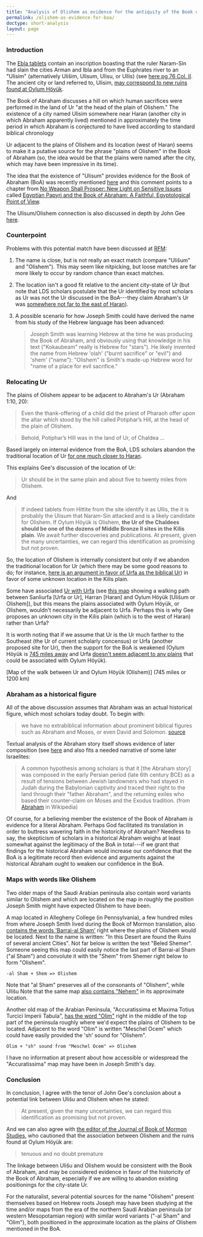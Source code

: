 ```yaml
---
title: "Analysis of Olishem as evidence for the antiquity of the Book of Abraham"
permalink: /olishem-as-evidence-for-boa/
doctype: short-analysis
layout: page
---
```


### Introduction

The [Ebla tablets](https://en.wikipedia.org/wiki/Ebla_tablets) contain an inscription boasting that the ruler Naram-Sin had slain the cities Arman and Ibla and from the Euphrates river to an "Ulisim" (alternatively Ulišim, Ulisum, Ulisu, or Ullis) (see [here pg 76 Col. II](http://www.etana.org/sites/default/files/coretexts/20361.pdf).  The ancient city or land referred to, Ulisim, [may correspond to new ruins found at Oylum Höyük](http://www.hurriyetdailynews.com/prophet-abrahams-lost-city-found-in-turkeys-kilis-52591).

The Book of Abraham discusses a hill on which human sacrifices were performed in the land of Ur "at the head of the plain of Olishem."  The existence of a city named Ulisim somewhere near Haran (another city in which Abraham apparently lived) mentioned in approximately the time period in which Abraham is conjectured to have lived according to standard biblical chronology


Ur adjacent to the plains of Olishem and its location (west of Haran) seems to make it a putative source for the phrase "plains of Olishem" in the Book of Abraham (so, the idea would be that the plains were named after the city, which may have been impressive in its time).

The idea that the existence of "Ulisum" provides evidence for the Book of Abraham (BoA) was recently mentioned [here](https://np.reddit.com/r/latterdaysaints/comments/8oyb98/i_need_some_clarification/e07y53w/) and this comment points to a chapter from [No Weapon Shall Prosper: New Light on Sensitive Issues](https://rsc.byu.edu/award-winning/no-weapon-shall-prosper-new-light-sensitive-issues) called [Egyptian Papyri and the Book of Abraham: A Faithful, Egyptological Point of View](https://rsc.byu.edu/archived/no-weapon-shall-prosper/egyptian-papyri-and-book-abraham-faithful-egyptological-point-view).

The Ulisum/Olishem connection is also discussed in depth by John Gee [here](https://publications.mi.byu.edu/publications/jbms/22/2/9Gee_Olishem%20Discovered.pdf).

### Counterpoint

Problems with this potential match have been discussed at [RFM](https://www.exmormon.org/phorum/read.php?2,513409):

1. The name is close, but is not really an exact match (compare "Ulišum" and "Olishem").  This may seem like nitpicking, but loose matches are far more likely to occur by random chance than exact matches.
2. The location isn't a good fit relative to the ancient city-state of Ur (but note that LDS scholars postulate that the Ur identified by most scholars as Ur was not the Ur discussed in the BoA---they claim Abraham's Ur was [somewhere not far to the east of Haran](https://rsc.byu.edu/archived/pearl-great-price-revelations-god/where-was-ur-chaldees)).
3. A possible scenario for how Joseph Smith could have derived the name from his study of the Hebrew language has been advanced:

    > Joseph Smith was learning Hebrew at the time he was producing the Book of Abraham, and obviously using that knowledge in his text ("Kokaubeam" really is Hebrew for "stars"). He likely invented the name from Hebrew 'olah' ("burnt sacrifice" or "evil") and 'shem' ("name"): "Olishem" is Smith's made-up Hebrew word for "name of a place for evil sacrifice."

### Relocating Ur

The plains of Olishem appear to be adjacent to Abraham's Ur (Abraham 1:10, 20):

> Even the thank-offering of a child did the priest of Pharaoh offer upon the altar which stood by the hill called Potiphar’s Hill, at the head of the plain of Olishem.

> Behold, Potiphar’s Hill was in the land of Ur, of Chaldea ...

Based largely on internal evidence from the BoA, LDS scholars abandon the traditional location of Ur [for one much closer to Haran](https://rsc.byu.edu/archived/pearl-great-price-revelations-god/where-was-ur-chaldees).  

This explains Gee's discussion of the location of Ur:

> Ur should be in the same plain and about five to twenty miles from Olishem.

And

> If indeed tablets from Hittite from the site identify it as Ullis, the it is probably the Ulisum that Naram-Sin attacked and is a likely candidate for Olishem. If Oylum Höyük is Olishem, **the Ur of the Chaldees should be one of the dozens of Middle Bronze II sites in the Kilis plain**. We await further discoveries and publications. At present, given the many uncertainties, we can regard this identification as promising but not proven.

So, the location of Olishem is internally consistent but only if we abandon the traditional location for Ur (which there may be some good reasons to do; for instance, [here is an argument in favor of Urfa as the biblical Ur](http://www.accuracyingenesis.com/ur.html#journey)) in favor of some unknown location in the Kilis plain.

Some have associated [Ur with Urfa](http://www.accuracyingenesis.com/ur.html#journey) (see [this map](https://www.google.com/maps/dir/%C5%9Eanl%C4%B1urfa,+%C5%9Eanl%C4%B1urfa+Province,+Turkey/Harran,+%C5%9Eanl%C4%B1urfa+Province,+Turkey/Oylum+Mahallesi,+Oylum+H%C3%B6y%C3%BCk,+Kilis+Merkez%2FKilis,+Turkey/@35.1706292,37.9404716,421418a,35y,27.68t/data=!3m1!1e3!4m20!4m19!1m5!1m1!1s0x153471ebdc619091:0x8e788516b709466c!2m2!1d38.7955149!2d37.1674039!1m5!1m1!1s0x15343dad4905e597:0x6a17c99b458fad05!2m2!1d39.024276!2d36.863131!1m5!1m1!1s0x152fd17b391dd463:0xe0e1ee39ecfd0cce!2m2!1d37.1785498!2d36.6991866!3e2) showing a walking path between Sanliurfa [Urfa or Ur], Harran [Haran] and Oylum Höyük [Ulišum or Olishem]), but this means the plains associated with Oylum Höyük, or Olishem, wouldn't necessarily be adjacent to Urfa.  Perhaps this is why Gee proposes an unknown city in the Kilis plain (which is to the west of Haran) rather than Urfa?

It is worth noting that if we assume that Ur is the Ur much farther to the Southeast (the Ur of current scholarly concensus) or Urfa (another proposed site for Ur), then the support for the BoA is weakened (Oylum Höyük is [745 miles away](https://www.google.com/maps/dir/%C5%9Eanl%C4%B1urfa,+%C5%9Eanl%C4%B1urfa+Province,+Turkey/Harran,+%C5%9Eanl%C4%B1urfa+Province,+Turkey/Oylum+Mahallesi,+Oylum+H%C3%B6y%C3%BCk,+Kilis+Merkez%2FKilis,+Turkey/@35.1706292,37.9404716,421418a,35y,27.68t/data=!3m1!1e3!4m20!4m19!1m5!1m1!1s0x153471ebdc619091:0x8e788516b709466c!2m2!1d38.7955149!2d37.1674039!1m5!1m1!1s0x15343dad4905e597:0x6a17c99b458fad05!2m2!1d39.024276!2d36.863131!1m5!1m1!1s0x152fd17b391dd463:0xe0e1ee39ecfd0cce!2m2!1d37.1785498!2d36.6991866!3e2) and Urfa [doesn't seem adjacent to any plains](https://www.google.com/maps/dir/%C5%9Eanl%C4%B1urfa,+%C5%9Eanl%C4%B1urfa+Province,+Turkey/Harran,+%C5%9Eanl%C4%B1urfa+Province,+Turkey/Oylum+Mahallesi,+Oylum+H%C3%B6y%C3%BCk,+Kilis+Merkez%2FKilis,+Turkey/@35.1706292,37.9404716,421418a,35y,27.68t/data=!3m1!1e3!4m20!4m19!1m5!1m1!1s0x153471ebdc619091:0x8e788516b709466c!2m2!1d38.7955149!2d37.1674039!1m5!1m1!1s0x15343dad4905e597:0x6a17c99b458fad05!2m2!1d39.024276!2d36.863131!1m5!1m1!1s0x152fd17b391dd463:0xe0e1ee39ecfd0cce!2m2!1d37.1785498!2d36.6991866!3e2) that could be associated with Oylum Höyük).

[Map of the walk between Ur and Oylum Höyük (Olishem)] (745 miles or 1200 km)

### Abraham as a historical figure

All of the above discussion assumes that Abraham was an actual historical figure, which most scholars today doubt.  To begin with:

> we have no extrabiblical information about prominent biblical figures such as Abraham and Moses, or even David and Solomon. [source](https://books.google.com/books?id=hd28MdGNyTYC&q=Abraham#v=snippet&q=Abraham&f=false)

Textual analysis of the Abraham story itself shows evidence of later composition (see [here](https://books.google.com/books?id=7cdy67ZvzdkC&q=Abraham#v=snippet&q=Abraham&f=false) and also fits a needed narrative of some later Israelites:

> A common hypothesis among scholars is that it [the Abraham story] was composed in the early Persian period (late 6th century BCE) as a result of tensions between Jewish landowners who had stayed in Judah during the Babylonian captivity and traced their right to the land through their "father Abraham", and the returning exiles who based their counter-claim on Moses and the Exodus tradition.  (from [Abraham](https://en.wikipedia.org/wiki/Abraham) in Wikipedia)

Of course, for a believing member the existence of the Book of Abraham _is_ evidence for a literal Abraham.  Perhaps God facilitated its translation in order to buttress wavering faith in the historicity of Abraham?  Needless to say, the skepticism of scholars in a historical Abraham weighs at least somewhat against the legitimacy of the BoA in total---if we grant that findings for the historical Abraham would increase our confidence that the BoA is a legitimate record then evidence and arguments against the historical Abraham ought to weaken our confidence in the BoA.

### Maps with words like Olishem

Two older maps of the Saudi Arabian peninsula also contain word variants similar to Olishem and which are located on the map in roughly the position Joseph Smith might have expected Olishem to have been.

A map located in Allegheny College (in Pennsylvania), a few hundred miles from where Joseph Smith lived during the Book of Mormon translation, also [contains the words 'Barrai-al Sham'](https://github.com/faenrandir/a_careful_examination/raw/5aa4bfdd683471d1619294ac5f38a5793b238f75/documents/book_of_abraham/olishem/barrai-alSham.png) right where the plains of Olishem would be located.  Next to the name is written: "In this Desert are found the Ruins of several ancient Cities".  Not far below is written the text "Beled Shemer".  Someone seeing this map could easily notice the last part of Barrai-al Sham ("al Sham") and convolute it with the "Shem" from Shemer right below to form "Olishem".

    -al Sham + Shem => Olishem

Note that "al Sham" preserves all of the consonants of "Olishem", while Ulišu
Note that the same map [also contains "Nehem"](https://github.com/faenrandir/a_careful_examination/raw/5aa4bfdd683471d1619294ac5f38a5793b238f75/documents/book_of_abraham/olishem/barrai-alSham_and_Nehem.png) in its approximate location.

Another old map of the Arabian Peninsula, "Accuratissima et Maxima Totius Turcici Imperii Tabula", [has the word "Olim"](https://github.com/faenrandir/a_careful_examination/raw/94faa49f147c2ae8137c58e111ee400bdac490e2/documents/book_of_abraham/olishem/Accuratissima_et_Maxima_Totius_Turcici_Imperii_Tabula.png) right in the middle of the top part of the peninsula roughly where we'd expect the plains of Olishem to be located.  Adjacent to the word "Olim" is written "Meschel Ocem" which could have easily provided the 'sh' sound for "Olishem".

    Olim + "sh" sound from "Meschel Ocem" => Olishem

I have no information at present about how accessible or widespread the "Accuratissima" map may have been in Joseph Smith's day.

### Conclusion

In conclusion, I agree with the tenor of John Gee's conclusion about a potential link between Ulišu and Olishem when he stated:

> At present, given the many uncertainties, we can regard this identification as promising but not proven.

And we can also agree with [the editor of the Journal of Book of Mormon Studies](https://publications.mi.byu.edu/publications/jbms/22/2/9Gee_Olishem%20Discovered.pdf), who cautioned that the association between Olishem and the ruins found at Oylum Höyük are:

> tenuous and no doubt premature

The linkage between Ulišu and Olishem would be consistent with the Book of Abraham, and may be considered evidence in favor of the historicity of the Book of Abraham, especially if we are willing to abandon existing positionings for the city-state Ur.

For the naturalist, several potential sources for the name "Olishem" present themselves based on Hebrew roots Joseph may have been studying at the time and/or maps from the era of the northern Saudi Arabian peninsula (or western Mesopotamian region) with similar word variants ("-al Sham" and "Olim"), both positioned in the approximate location as the plains of Olishem mentioned in the BoA.
